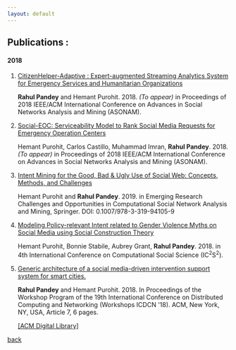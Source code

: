 ```yaml
---
layout: default
---
```


## Publications :

#### 2018
1. [CitizenHelper-Adaptive : Expert-augmented Streaming Analytics System for Emergency Services and Humanitarian Organizations](./publications.html)

	**Rahul Pandey** and Hemant Purohit. 2018. *(To appear)* in Proceedings of 2018 IEEE/ACM International Conference on Advances in Social Networks Analysis and Mining (ASONAM).

2. [Social-EOC: Serviceability Model to Rank Social Media Requests for Emergency Operation Centers](./publications.html)

	Hemant Purohit, Carlos Castillo, Muhammad Imran, **Rahul Pandey**. 2018. *(To appear)* in Proceedings of 2018 IEEE/ACM International Conference on Advances in Social Networks Analysis and Mining (ASONAM).  

3. [Intent Mining for the Good, Bad & Ugly Use of Social Web: Concepts, Methods, and Challenges](http://ist.gmu.edu/~hpurohit/informatics-lab/papers/snam-chapter-intent-FINAL.pdf)

	Hemant Purohit and **Rahul Pandey**. 2019. in Emerging Research Challenges and Opportunities in Computational Social Network Analysis and Mining, Springer. DOI: 0.1007/978-3-319-94105-9

4. [Modeling Policy-relevant Intent related to Gender Violence Myths on Social Media using Social Construction Theory](http://ist.gmu.edu/~hpurohit/informatics-lab/papers/modeling-gbv-policy-intent-ic2s218.pdf)

	Hemant Purohit, Bonnie Stabile, Aubrey Grant, **Rahul Pandey**. 2018. in 4th International Conference on Computational Social Science (IC<sup>2</sup>S<sup>2</sup>).

5. [Generic architecture of a social media-driven intervention support system for smart cities.](https://mason.gmu.edu/~rpandey4/scc18-gbv-social.pdf)

	**Rahul Pandey** and Hemant Purohit. 2018. In Proceedings of the Workshop Program of the 19th International Conference on Distributed Computing and Networking (Workshops ICDCN '18). ACM, New York, NY, USA, Article 7, 6 pages.

	[\[ACM Digital Library\]](https://doi.org/10.1145/3170521.3170528)


[back](./)

